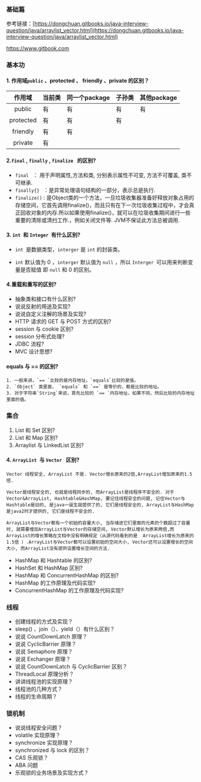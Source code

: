 ### 基础篇

参考链接：[https://dongchuan.gitbooks.io/java-interview-question/java/arraylist_vector.html](https://dongchuan.gitbooks.io/java-interview-question/java/arraylist_vector.html)

https://www.gitbook.com

### 基本功

#### 1. 作用域`public` 、protected 、 friendly 、private 的区别？

|    作用域    | 当前类  | 同一个package | 子孙类  | 其他package |
| :-------: | ---- | ---------- | ---- | --------- |
|  public   | 有    | 有          | 有    | 有         |
| protected | 有    | 有          | 有    |           |
| friendly  | 有    | 有          |      |           |
|  private  | 有    |            |      |           |

#### 2.`final` , `finally` , `finalize ` 的区别?

 * `final ` ： 用于声明属性,方法和类, 分别表示属性不可变, 方法不可覆盖, 类不可继承.
 * `finally{} ` ：是异常处理语句结构的一部分，表示总是执行.
 * `finalize()` : 是Object类的一个方法，一旦垃圾收集器准备好释放对象占用的存储空间，它首先调用finalize()，而且只有在下一次垃圾收集过程中，才会真正回收对象的内存.所以如果使用finalize()，就可以在垃圾收集期间进行一些重要的清除或清扫工作.，例如关闭文件等. JVM不保证此方法总被调用.

#### 3. `int `和 `Integer `有什么区别?

* `int `是数据类型，`interger` 是 `int` 的封装类。

* `int` 默认值为 0 ，`interger` 默认值为 `null` ，所以 `Interger `可以用来判断变量是否赋值 即 `null` 和 0 的区别。

#### 4.重载和重写的区别?

* 抽象类和接口有什么区别?
* 说说反射的用途及实现?
* 说说自定义注解的场景及实现?
* HTTP 请求的 GET 与 POST 方式的区别?
* session 与 cookie 区别?
* session 分布式处理?
* JDBC 流程?
* MVC 设计思想?

####  equals 与 == 的区别?

    1. 一般来讲，`== `比较的是内存地址，`equals`比较的是值。
    2. `Object` 类里面， `equals` 和 `==` 是等价的，都是比较的地址。
    3. 对于字符串`String`来说，首先比较的 `== `内存地址，如果不同，然后比较的内存地址里面的值。

### 集合

1. List 和 Set 区别?
2. List 和 Map 区别?
3. Arraylist 与 LinkedList 区别?
#### 4. `ArrayList `与 `Vector ` 区别?
	Vector 线程安全, ArrayList 不是. Vector增长原来的2倍,ArrayList增加原来的1.5倍. 

	Vector是线程安全的, 也就是线程同步的, 而ArrayList是线程序不安全的. 对于Vector&ArrayList, Hashtable&HashMap, 要记住线程安全的问题, 记住Vector与Hashtable是旧的, 是java一诞生就提供了的, 它们是线程安全的, ArrayList与HashMap是java2时才提供的, 它们是线程不安全的.

	ArrayList与Vector都有一个初始的容量大小, 当存储进它们里面的元素的个数超过了容量时, 就需要增加ArrayList与Vector的存储空间, Vector默认增长为原来两倍,而ArrayList的增长策略在文档中没有明确规定（从源代码看到的是  ArrayList增长为原来的1.5倍 ）.ArrayList与Vector都可以设置初始的空间大小, Vector还可以设置增长的空间大小, 而ArrayList没有提供设置增长空间的方法.

* HashMap 和 Hashtable 的区别?
* HashSet 和 HashMap 区别?
* HashMap 和 ConcurrentHashMap 的区别?
* HashMap 的工作原理及代码实现?
* ConcurrentHashMap 的工作原理及代码实现?



### 线程

* 创建线程的方式及实现？
* sleep() 、join（）、yield（）有什么区别？
* 说说 CountDownLatch 原理？
* 说说 CyclicBarrier 原理？
* 说说 Semaphore 原理？
* 说说 Exchanger 原理？
* 说说 CountDownLatch 与 CyclicBarrier 区别？
* ThreadLocal 原理分析？
* 讲讲线程池的实现原理？
* 线程池的几种方式？
* 线程的生命周期？

### 锁机制

* 说说线程安全问题？
* volatile 实现原理？
* synchronize 实现原理？
* synchronized 与 lock 的区别？
* CAS 乐观锁？
* ABA 问题
* 乐观锁的业务场景及实现方式？







